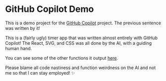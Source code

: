 # GitHub Copilot Demo

This is a demo project for the [GitHub Copilot](https://github.com/github/copilot) project. The previous sentence was written by it!

This is a (fairly ugly) timer app that was written almost entirely with GitHub Copilot! The React, SVG, and CSS was all done by the AI, with a guiding human hand.

You can see some of the other functions it output [here](https://gist.github.com/cassidoo/6101ef0657665683b787aab5ae9465f4).

Please blame all code nastiness and function weirdness on the AI and not me so that I can stay employed! ✨
